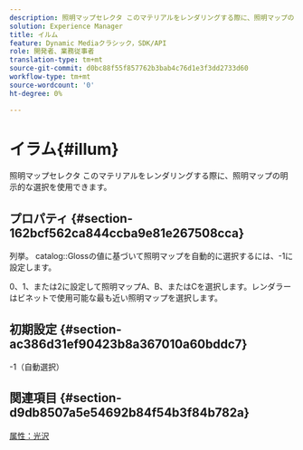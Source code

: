 ```yaml
---
description: 照明マップセレクタ このマテリアルをレンダリングする際に、照明マップの明示的な選択を使用できます。
solution: Experience Manager
title: イルム
feature: Dynamic Mediaクラシック，SDK/API
role: 開発者、業務従事者
translation-type: tm+mt
source-git-commit: d0bc88f55f857762b3bab4c76d1e3f3dd2733d60
workflow-type: tm+mt
source-wordcount: '0'
ht-degree: 0%

---
```



# イラム{#illum}

照明マップセレクタ このマテリアルをレンダリングする際に、照明マップの明示的な選択を使用できます。

## プロパティ {#section-162bcf562ca844ccba9e81e267508cca}

列挙。 catalog::Glossの値に基づいて照明マップを自動的に選択するには、-1に設定します。

0、1、または2に設定して照明マップA、B、またはCを選択します。レンダラーはビネットで使用可能な最も近い照明マップを選択します。

## 初期設定 {#section-ac386d31ef90423b8a367010a60bddc7}

-1（自動選択）

## 関連項目 {#section-d9db8507a5e54692b84f54b3f84b782a}

[属性：光沢](../../../../../ir-api/material-cat/image-rendering-api-ref/c-ir-material-catalog/c-ir-material-data-reference/r-ir-cat-gloss.md#reference-5277f62a67e2408ab94699aa712f1eeb)
